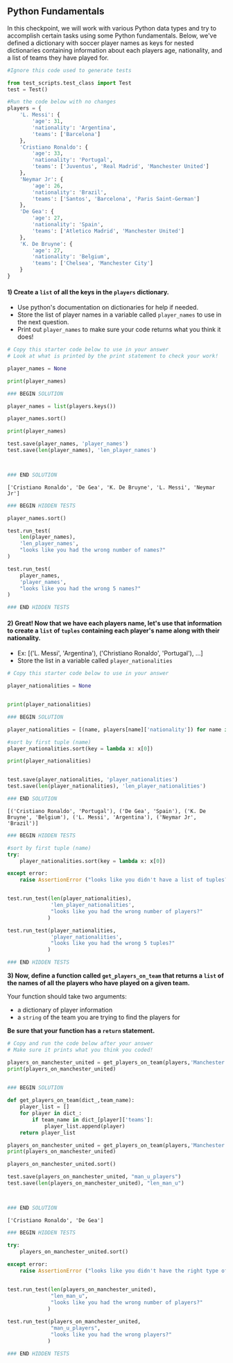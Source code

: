 ## Python Fundamentals

In this checkpoint, we will work with various Python data types and try to accomplish certain tasks using some Python fundamentals. Below, we've defined a dictionary with soccer player names as keys for nested dictionaries containing information about each players age, nationality, and a list of teams they have played for.   


```python
#Ignore this code used to generate tests

from test_scripts.test_class import Test
test = Test()
```


```python
#Run the code below with no changes
players = {
    'L. Messi': {
        'age': 31,
        'nationality': 'Argentina',
        'teams': ['Barcelona']
    },
    'Cristiano Ronaldo': {
        'age': 33,
        'nationality': 'Portugal',
        'teams': ['Juventus', 'Real Madrid', 'Manchester United']
    },
    'Neymar Jr': {
        'age': 26,
        'nationality': 'Brazil',
        'teams': ['Santos', 'Barcelona', 'Paris Saint-German']
    },
    'De Gea': {
        'age': 27,
        'nationality': 'Spain',
        'teams': ['Atletico Madrid', 'Manchester United']
    },
    'K. De Bruyne': {
        'age': 27,
        'nationality': 'Belgium',
        'teams': ['Chelsea', 'Manchester City']
    }
}
```

#### 1) Create a `list` of all the keys in the `players` dictionary. 
- Use python's documentation on dictionaries for help if needed. 
- Store the list of player names in a variable called `player_names` to use in the next question.
- Print out `player_names` to make sure your code returns what you think it does!


```python
# Copy this starter code below to use in your answer
# Look at what is printed by the print statement to check your work!

player_names = None

print(player_names)
```


```python
### BEGIN SOLUTION

player_names = list(players.keys())

player_names.sort()

print(player_names)

test.save(player_names, 'player_names')
test.save(len(player_names), 'len_player_names')



### END SOLUTION
```

    ['Cristiano Ronaldo', 'De Gea', 'K. De Bruyne', 'L. Messi', 'Neymar Jr']



```python
### BEGIN HIDDEN TESTS

player_names.sort()

test.run_test(
    len(player_names), 
    'len_player_names', 
    "looks like you had the wrong number of names?"
)

test.run_test(
    player_names, 
    'player_names', 
    "looks like you had the wrong 5 names?"
)

### END HIDDEN TESTS
```

#### 2) Great! Now that we have each players name, let's use that information to create a `list` of `tuples` containing each player's name along with their nationality. 

- Ex: [('L. Messi', 'Argentina'), ('Christiano Ronaldo', 'Portugal'), ...]
- Store the list in a variable called `player_nationalities`


```python
# Copy this starter code below to use in your answer

player_nationalities = None


print(player_nationalities)
```


```python
### BEGIN SOLUTION

player_nationalities = [(name, players[name]['nationality']) for name in player_names]

#sort by first tuple (name)
player_nationalities.sort(key = lambda x: x[0])

print(player_nationalities)


test.save(player_nationalities, 'player_nationalities')
test.save(len(player_nationalities), 'len_player_nationalities')

### END SOLUTION
```

    [('Cristiano Ronaldo', 'Portugal'), ('De Gea', 'Spain'), ('K. De Bruyne', 'Belgium'), ('L. Messi', 'Argentina'), ('Neymar Jr', 'Brazil')]



```python
### BEGIN HIDDEN TESTS

#sort by first tuple (name)
try:
    player_nationalities.sort(key = lambda x: x[0])

except error:
    raise AssertionError ("looks like you didn't have a list of tuples?")


test.run_test(len(player_nationalities), 
              'len_player_nationalities', 
              "looks like you had the wrong number of players?"
             )

test.run_test(player_nationalities, 
              'player_nationalities', 
              "looks like you had the wrong 5 tuples?"
             )

### END HIDDEN TESTS
```

**3) Now, define a function called `get_players_on_team` that returns a `list` of the names of all the players who have played on a given team.** 

Your function should take two arguments: 
* a dictionary of player information
* a `string` of the team you are trying to find the players for 

**Be sure that your function has a `return` statement.**


```python
# Copy and run the code below after your answer 
# Make sure it prints what you think you coded!

players_on_manchester_united = get_players_on_team(players,'Manchester United')
print(players_on_manchester_united)
   
```


```python
### BEGIN SOLUTION

def get_players_on_team(dict_,team_name):
    player_list = []
    for player in dict_:
        if team_name in dict_[player]['teams']:
            player_list.append(player)
    return player_list

players_on_manchester_united = get_players_on_team(players,'Manchester United')
print(players_on_manchester_united)

players_on_manchester_united.sort()

test.save(players_on_manchester_united, "man_u_players")
test.save(len(players_on_manchester_united), "len_man_u")



### END SOLUTION
```

    ['Cristiano Ronaldo', 'De Gea']



```python
### BEGIN HIDDEN TESTS

try:
    players_on_manchester_united.sort()
    
except error:
    raise AssertionError ("looks like you didn't have the right type of output for your function?")


test.run_test(len(players_on_manchester_united), 
              "len_man_u",
              "looks like you had the wrong number of players?"
             )
    
test.run_test(players_on_manchester_united, 
              "man_u_players",
              "looks like you had the wrong players?"
             )

### END HIDDEN TESTS
```


```python

```

